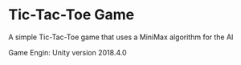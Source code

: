 # Tic-Tac-Toe Game

A simple Tic-Tac-Toe game that uses a MiniMax algorithm for the AI

Game Engin: Unity version 2018.4.0
